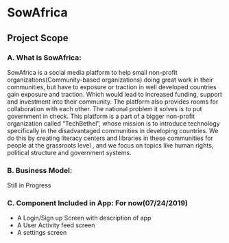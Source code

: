 # SowAfrica

## Project Scope
   ### A. What is SowAfrica: 
   SowAfrica is a social media platform to help small non-profit organizations(Community-based organizations) doing great work
   in their communities, but have to exposure or traction in well developed countries gain exposure and traction. Which would
   lead to increased funding, support and investment into their community. The platform also provides rooms for collaboration
   with each other. The national problem it solves is to put government in check.                                                This platform is a part of a bigger non-profit organization called “TechBethel”, whose mission is to introduce technology
   specifically in the     disadvantaged communities in developing countries. We do this by creating literacy centers and
   libraries in these communities for people at the grassroots level , and we focus on topics like human rights, political
   structure and government systems.
   ### B. Business Model:
   Still in Progress
   ### C. Component Included in App: For now(07/24/2019)
   - A Login/Sign up Screen with description of app
   - A User Activity feed screen
   - A settings screen


